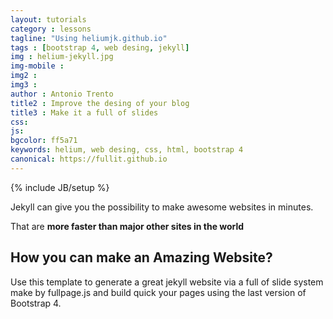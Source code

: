 ```yaml
---
layout: tutorials
category : lessons
tagline: "Using heliumjk.github.io"
tags : [bootstrap 4, web desing, jekyll]
img : helium-jekyll.jpg
img-mobile :
img2 :
img3 :
author : Antonio Trento
title2 : Improve the desing of your blog
title3 : Make it a full of slides
css:
js:
bgcolor: ff5a71
keywords: helium, web desing, css, html, bootstrap 4
canonical: https://fullit.github.io
---
```

{% include JB/setup %}

Jekyll can give you the possibility to make awesome websites in minutes.
<!--more-->
That are **more faster than major other sites in the world**

## How you can make an Amazing Website?

Use this template to generate a great jekyll website via a full of slide system make by fullpage.js and build quick your pages using the last version of Bootstrap 4.
